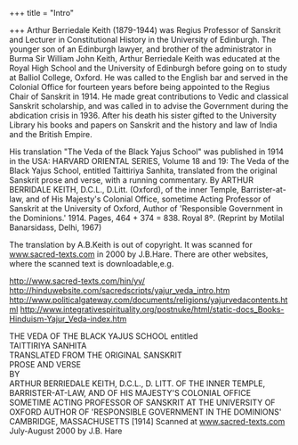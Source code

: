 +++
title = "Intro"

+++
Arthur Berriedale Keith (1879-1944) was Regius Professor of Sanskrit and Lecturer in Constitutional History in the University of Edinburgh. The younger son of an Edinburgh lawyer, and brother of the administrator in Burma Sir William John Keith, Arthur Berriedale Keith was educated at the Royal High School and the University of Edinburgh before going on to study at Balliol College, Oxford. He was called to the English bar and served in the Colonial Office for fourteen years before being appointed to the Regius Chair of Sanskrit in 1914. He made great contributions to Vedic and classical Sanskrit scholarship, and was called in to advise the Government during the abdication crisis in 1936. After his death his sister gifted to the University Library his books and papers on Sanskrit and the history and law of India and the British Empire.

His translation "The Veda of the Black Yajus School" was published in 1914 in the USA:
HARVARD ORIENTAL SERIES, Volume 18 and 19: The Veda of the Black Yajus School, entitled Taittiriya Sanhita, translated from the original Sanskrit prose and verse, with a running commentary. By ARTHUR BERRIDALE KEITH, D.C.L., D.Litt. (Oxford), of the inner Temple, Barrister-at-law, and of His Majesty's Colonial Office, sometime Acting Professor of Sanskrit at the University of Oxford, Author of 'Responsible Government in the Dominions.' 1914. Pages, 464 + 374 = 838. Royal 8º. (Reprint by Motilal Banarsidass, Delhi, 1967)

The translation by A.B.Keith is out of copyright. It was scanned for www.sacred-texts.com in 2000 by J.B.Hare. There are other websites, where the scanned text is downloadable,e.g.

http://www.sacred-texts.com/hin/yv/
http://hinduwebsite.com/sacredscripts/yajur_veda_intro.htm
http://www.politicalgateway.com/documents/religions/yajurvedacontents.html
http://www.integrativespirituality.org/postnuke/html/static-docs_Books-Hinduism-Yajur_Veda-index.htm 


THE VEDA OF THE BLACK YAJUS SCHOOL
entitled  
TAITTIRIYA SANHITA  
TRANSLATED FROM THE ORIGINAL SANSKRIT  
PROSE AND VERSE  
BY  
ARTHUR BERRIEDALE KEITH, D.C.L., D. LITT. OF THE INNER TEMPLE, BARRISTER-AT-LAW, AND OF
HIS MAJESTY'S COLONIAL OFFICE  
SOMETIME ACTING PROFESSOR OF SANSKRIT AT THE UNIVERSITY OF OXFORD AUTHOR OF 'RESPONSIBLE GOVERNMENT IN THE DOMINIONS'
CAMBRIDGE, MASSACHUSETTS
[1914]
Scanned at www.sacred-texts.com July-August 2000 by J.B. Hare

